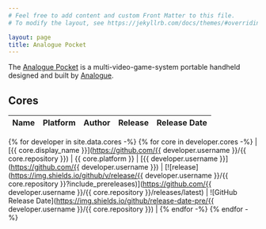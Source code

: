 ```yaml
---
# Feel free to add content and custom Front Matter to this file.
# To modify the layout, see https://jekyllrb.com/docs/themes/#overriding-theme-defaults

layout: page
title: Analogue Pocket
---
```

<script>
  function sortTable() {
    const tableBody = document.querySelector("tbody");
    const tableRows = tableBody.querySelectorAll("tr");
    [...tableRows]
      .sort((a, b) => a.innerText > b.innerText ? 1 : -1)
      .forEach(row => tableBody.appendChild(row))
  }
  document.addEventListener("DOMContentLoaded", sortTable)
</script>

The [Analogue Pocket](https://www.analogue.co/pocket) is a multi-video-game-system portable handheld designed and built by [Analogue](https://www.analogue.co).

## Cores

| Name | Platform | Author | Release | Release Date |
| ---- | -------- | ------ | ------- | ------------ |
{% for developer in site.data.cores -%}
{% for core in developer.cores -%}
| [{{ core.display_name }}](https://github.com/{{ developer.username }}/{{ core.repository }}) | {{ core.platform }} | [{{ developer.username }}](https://github.com/{{ developer.username }}) | [![release](https://img.shields.io/github/v/release/{{ developer.username }}/{{ core.repository }}?include_prereleases)](https://github.com/{{ developer.username }}/{{ core.repository }}/releases/latest) | ![GitHub Release Date](https://img.shields.io/github/release-date-pre/{{ developer.username }}/{{ core.repository }}) |
{% endfor -%}
{% endfor -%}
